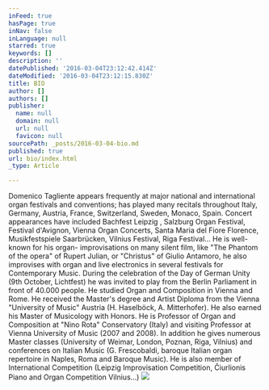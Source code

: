 ```yaml
---
inFeed: true
hasPage: true
inNav: false
inLanguage: null
starred: true
keywords: []
description: ''
datePublished: '2016-03-04T23:12:42.414Z'
dateModified: '2016-03-04T23:12:15.830Z'
title: BIO
author: []
authors: []
publisher:
  name: null
  domain: null
  url: null
  favicon: null
sourcePath: _posts/2016-03-04-bio.md
published: true
url: bio/index.html
_type: Article

---
```

Domenico Tagliente appears frequently at major national and international organ festivals and conventions; has played many recitals throughout Italy, Germany, Austria, France, Switzerland, Sweden, Monaco, Spain. Concert appearances have included Bachfest Leipzig , Salzburg Organ Festival, Festival d'Avignon, Vienna Organ Concerts, Santa Maria del Fiore Florence, Musikfestspiele Saarbrücken, Vilnius Festival, Riga Festival... He is well-known for his organ- improvisations on many silent film, like "The Phantom of the opera" of Rupert Julian, or "Christus" of Giulio Antamoro, he also improvises with organ and live electronics in several festivals for Contemporary Music. During the celebration of the Day of German Unity (9th October, Lichtfest) he was invited to play from the Berlin Parliament in front of 40.000 people. He studied Organ and Composition in Vienna and Rome. He received the Master's degree and Artist Diploma from the Vienna "University of Music" Austria (H. Haselböck, A. Mitterhofer). He also earned his Master of Musicology with Honors. He is Professor of Organ and Composition at "Nino Rota" Conservatory (Italy) and visiting Professor at Vienna University of Music (2007 and 2008). In addition he gives numerous Master classes (University of Weimar, London, Poznan, Riga, Vilnius) and conferences on Italian Music (G. Frescobaldi, baroque Italian organ repertoire in Naples, Roma and Baroque Music). He is also member of International Competition (Leipzig Improvisation Competition, Čiurlionis Piano and Organ Competition Vilnius...)
![](https://the-grid-user-content.s3-us-west-2.amazonaws.com/d8105000-1d05-4c1b-a8d8-78f476414e87.jpg)